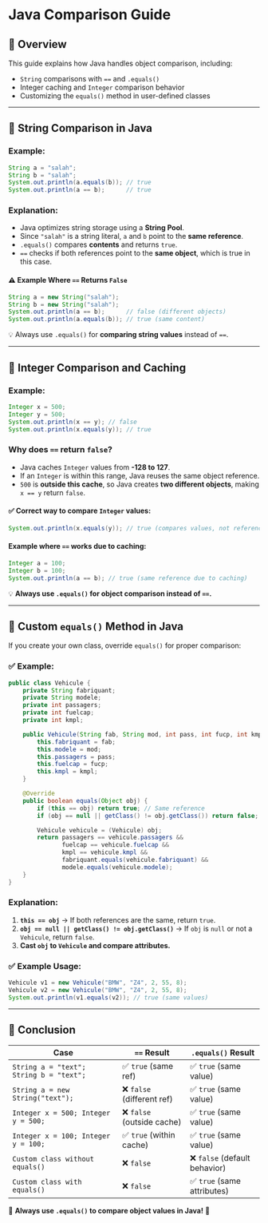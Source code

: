 # Java Comparison Guide

## 📌 Overview
This guide explains how Java handles object comparison, including:
- `String` comparisons with `==` and `.equals()`
- Integer caching and `Integer` comparison behavior
- Customizing the `equals()` method in user-defined classes

---

## 🔹 String Comparison in Java
### Example:
```java
String a = "salah";
String b = "salah";
System.out.println(a.equals(b)); // true
System.out.println(a == b);      // true
```
### Explanation:
- Java optimizes string storage using a **String Pool**.
- Since `"salah"` is a string literal, `a` and `b` point to the **same reference**.
- `.equals()` compares **contents** and returns `true`.
- `==` checks if both references point to the **same object**, which is true in this case.

#### ⚠️ Example Where `==` Returns `False`
```java
String a = new String("salah");
String b = new String("salah");
System.out.println(a == b);      // false (different objects)
System.out.println(a.equals(b)); // true (same content)
```
💡 Always use `.equals()` for **comparing string values** instead of `==`.

---

## 🔹 Integer Comparison and Caching
### Example:
```java
Integer x = 500;
Integer y = 500;
System.out.println(x == y); // false
System.out.println(x.equals(y)); // true
```
### Why does `==` return `false`?
- Java caches `Integer` values from **-128 to 127**.
- If an `Integer` is within this range, Java reuses the same object reference.
- `500` is **outside this cache**, so Java creates **two different objects**, making `x == y` return `false`.

#### ✅ Correct way to compare `Integer` values:
```java
System.out.println(x.equals(y)); // true (compares values, not references)
```
#### Example where `==` works due to caching:
```java
Integer a = 100;
Integer b = 100;
System.out.println(a == b); // true (same reference due to caching)
```
💡 **Always use `.equals()` for object comparison instead of `==`.**

---

## 🔹 Custom `equals()` Method in Java
If you create your own class, override `equals()` for proper comparison:

### ✅ Example:
```java
public class Vehicule {
    private String fabriquant;
    private String modele;
    private int passagers;
    private int fuelcap;
    private int kmpl;

    public Vehicule(String fab, String mod, int pass, int fucp, int kmpl) {
        this.fabriquant = fab;
        this.modele = mod;
        this.passagers = pass;
        this.fuelcap = fucp;
        this.kmpl = kmpl;
    }

    @Override
    public boolean equals(Object obj) {
        if (this == obj) return true; // Same reference
        if (obj == null || getClass() != obj.getClass()) return false; // Type check

        Vehicule vehicule = (Vehicule) obj;
        return passagers == vehicule.passagers &&
               fuelcap == vehicule.fuelcap &&
               kmpl == vehicule.kmpl &&
               fabriquant.equals(vehicule.fabriquant) &&
               modele.equals(vehicule.modele);
    }
}
```

### Explanation:
1. **`this == obj`** → If both references are the same, return `true`.
2. **`obj == null || getClass() != obj.getClass()`** → If `obj` is `null` or not a `Vehicule`, return `false`.
3. **Cast `obj` to `Vehicule` and compare attributes.**

### ✅ Example Usage:
```java
Vehicule v1 = new Vehicule("BMW", "Z4", 2, 55, 8);
Vehicule v2 = new Vehicule("BMW", "Z4", 2, 55, 8);
System.out.println(v1.equals(v2)); // true (same values)
```

---

## 🔹 Conclusion
| Case | `==` Result | `.equals()` Result |
|------|------------|------------------|
| `String a = "text"; String b = "text";` | ✅ `true` (same ref) | ✅ `true` (same value) |
| `String a = new String("text");` | ❌ `false` (different ref) | ✅ `true` (same value) |
| `Integer x = 500; Integer y = 500;` | ❌ `false` (outside cache) | ✅ `true` (same value) |
| `Integer x = 100; Integer y = 100;` | ✅ `true` (within cache) | ✅ `true` (same value) |
| `Custom class without equals()` | ❌ `false` | ❌ `false` (default behavior) |
| `Custom class with equals()` | ❌ `false` | ✅ `true` (same attributes) |

📌 **Always use `.equals()` to compare object values in Java!** 🚀

